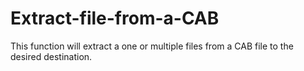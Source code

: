 # Extract-file-from-a-CAB
This function will extract a one or multiple files from a CAB file to the desired destination.
